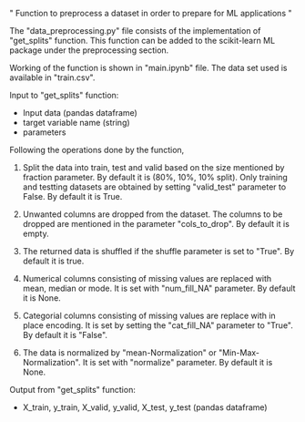 " Function to preprocess a dataset in order to prepare for ML applications  "

The "data_preprocessing.py" file consists of the implementation of "get_splits" function. This function can be added to the scikit-learn ML package under the preprocessing section.

Working of the function is shown in "main.ipynb" file. The data set used is available in "train.csv".


Input to "get_splits" function:
  - Input data (pandas dataframe)
  - target variable name (string)
  - parameters
 
 
Following the operations done by the function,
  
  1. Split the data into train, test and valid based on the size mentioned by fraction parameter. By default it is (80%, 10%, 10% split). Only training and testting datasets
  are obtained by setting "valid_test" parameter to False. By default it is True.
  
  2. Unwanted columns are dropped from the dataset. The columns to be dropped are mentioned in the parameter "cols_to_drop". By default it is empty.
  
  3. The returned data is shuffled if the shuffle parameter is set to "True". By default it is true.
  
  4. Numerical columns consisting of missing values are replaced with mean, median or mode. It is set with "num_fill_NA" parameter. By default it is None.
  
  5. Categorial columns consisting of missing values are replace with in place encoding. It is set by setting the "cat_fill_NA" parameter to "True". By default it is "False".
  
  6. The data is normalized by "mean-Normalization" or "Min-Max-Normalization". It is set with "normalize" parameter. By default it is None.


Output from "get_splits" function:
  - X_train, y_train, X_valid, y_valid, X_test, y_test (pandas dataframe)
